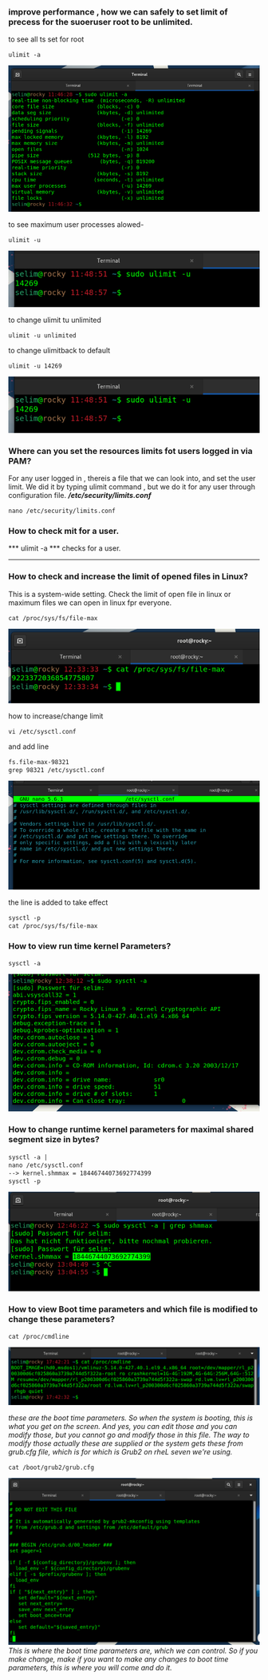 ### improve performance , how we can safely to set limit of precess for the suoeruser root to be unlimited.

to see all ts set for root 
````
ulimit -a
````
![ulimit](images/ulimit.png)


to see maximum user processes alowed-
````
ulimit -u
````
![ulimit1](images/ulimit1.png)

to change ulimit tu unlimited
````
ulimit -u unlimited
````

 to change ulimitback to default 
````
ulimit -u 14269
````
![ulimit2](images/ulimit1.png)

### Where can you set the resources limits fot users logged in via PAM?
For any user logged in , thereis a file that we can look into, and set the user limit.
 We did it by typing ulimit command , but  we do it for any user through configuration file. 
 ***/etc/security/limits.conf*** 

````
nano /etc/security/limits.conf
````


### How to check mit for a user.
*** ulimit -a *** checks for a user. 

-----
### How to check and increase the limit of opened files in Linux? 
This is a system-wide setting. 
Check the limit of open file in linux or maximum files we can open in linux fpr everyone.
````
cat /proc/sys/fs/file-max
````
![perf1](images/perf1.png)


how to increase/change limit
````
vi /etc/sysctl.conf
````
and add line 
````
fs.file-max-98321
grep 98321 /etc/sysctl.conf
````
![perf2](images/perf2.png)

the line is added 
to take effect
````
sysctl -p
cat /proc/sys/fs/file-max
````


### How to view run time kernel Parameters?

````
sysctl -a
````

![perf3](images/perf3.png)

### How to change runtime kernel parameters for maximal shared segment size in bytes? 

````
sysctl -a |
nano /etc/sysctl.conf
--> kernel.shmmax = 18446744073692774399
sysctl -p

````

![perf4](images/perf4.png)

### How to view Boot time parameters and which file is modified to change these parameters?

````
cat /proc/cmdline
````
![perf5](images/perf5.png)

_these are the boot time parameters. So when the system is booting, this is what you get on the screen.
And yes, you can edit those and you can modify those, but you cannot go and modify those in this file.
The way to modify those actually these are supplied or the system gets these from grub.cfg file, which
is for which is Grub2 on rheL seven we're using._


````
cat /boot/grub2/grub.cfg
````
![perf6](images/perf6.png)
_This is where the boot time parameters are, which we can control.
So if you make change, make if you want to make any changes to boot time parameters, this is where
you will come and do it._

